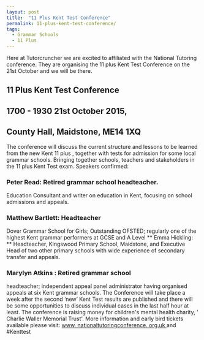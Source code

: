 ```yaml
---
layout: post
title:  "11 Plus Kent Test Conference"
permalink: 11-plus-kent-test-conference/
tags:
  - Grammar Schools
  - 11 Plus
---
```

Here at Tutorcruncher we are excited to affiliated with the National
Tutoring conference. They are organising the 11 plus Kent Test Conference on
the 21st October and we will be there.

## 11  Plus  Kent Test  Conference  

## 1700 - 1930 21st October 2015, 

## County Hall, Maidstone, ME14 1XQ 

The  conference  will discuss the current structure and lessons to be learned
from the new Kent  11  plus  , together with tests for admission for some
local grammar schools. Bringing together schools, teachers and stakeholders in
the  11  plus  Kent Test exam. Speakers confirmed: 

### Peter Read: Retired grammar school headteacher. 

Education Consultant and writer on education in
Kent, focusing on school admissions and appeals. 

### Matthew Bartlett: Headteacher 

Dover Grammar School for Girls; Outstanding OFSTED;
regularly one of the highest Kent grammar performers at GCSE and A Level **
Emma Hickling: ** Headteacher, Kingswood Primary School, Maidstone, and
Executive Head of two other primary schools with wide experience of secondary
transfer and appeals. 

### Marylyn Atkins : Retired grammar school
headteacher; independent appeal panel administrator having organised appeals
at six Kent grammar schools. The  Conference  will take place a week after the
second ‘new’ Kent Test results are published and there will be some
opportunities to discuss individual cases in the last half hour at least. The
conference  is raising money for children's mental health charity, ' Charlie
Waller Memorial Trust'. More information and early bird tickets available
please visit: [ www.  nationaltutoringconference.  org.uk
](http://www.nationaltutoringconference.org.uk/) and #Kenttest
